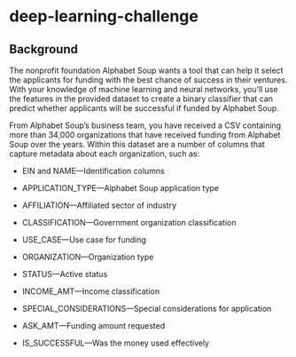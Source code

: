 # deep-learning-challenge
## Background
The nonprofit foundation Alphabet Soup wants a tool that can help it select the applicants for funding with the best chance of success in their ventures. With your knowledge of machine learning and neural networks, you’ll use the features in the provided dataset to create a binary classifier that can predict whether applicants will be successful if funded by Alphabet Soup.

From Alphabet Soup’s business team, you have received a CSV containing more than 34,000 organizations that have received funding from Alphabet Soup over the years. Within this dataset are a number of columns that capture metadata about each organization, such as:

* EIN and NAME—Identification columns

* APPLICATION_TYPE—Alphabet Soup application type

* AFFILIATION—Affiliated sector of industry

* CLASSIFICATION—Government organization classification

* USE_CASE—Use case for funding

* ORGANIZATION—Organization type

* STATUS—Active status

* INCOME_AMT—Income classification

* SPECIAL_CONSIDERATIONS—Special considerations for application

* ASK_AMT—Funding amount requested

* IS_SUCCESSFUL—Was the money used effectively


